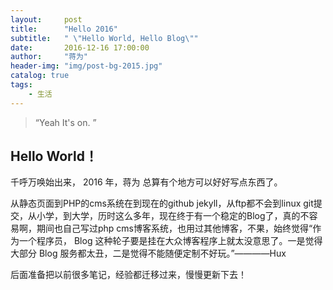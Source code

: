 ```yaml
---
layout:     post
title:      "Hello 2016"
subtitle:   " \"Hello World, Hello Blog\""
date:       2016-12-16 17:00:00
author:     "蒋为"
header-img: "img/post-bg-2015.jpg"
catalog: true
tags:
    - 生活
---
```


> “Yeah It's on. ”


## Hello World！

千呼万唤始出来，
2016 年，蒋为 总算有个地方可以好好写点东西了。


从静态页面到PHP的cms系统在到现在的github jekyll，从ftp都不会到linux git提交，从小学，到大学，历时这么多年，现在终于有一个稳定的Blog了，真的不容易啊，期间也自己写过php cms博客系统，也用过其他博客，不果，始终觉得“作为一个程序员， Blog 这种轮子要是挂在大众博客程序上就太没意思了。一是觉得大部分 Blog 服务都太丑，二是觉得不能随便定制不好玩。”————Hux


后面准备把以前很多笔记，经验都迁移过来，慢慢更新下去！





